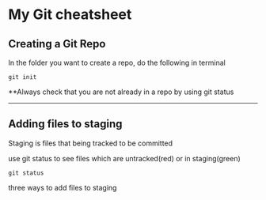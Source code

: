 # My Git cheatsheet

## Creating a Git Repo

In the folder you want to create a repo, do the following in terminal

```
git init

```

\*\*Always check that you are not already in a repo by using git status

---

## Adding files to staging

Staging is files that being tracked to be committed

use git status to see files which are untracked(red) or in staging(green)

```
git status
```

three ways to add files to staging
